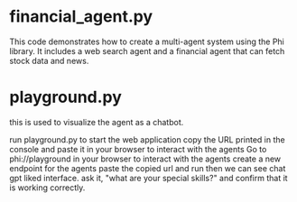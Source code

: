 # financial_agent.py

 This code demonstrates how to create a multi-agent system using the Phi library.
 It includes a web search agent and a financial agent that can fetch stock data and news.

# playground.py

this is used to visualize the agent as a chatbot. 

 run playground.py to start the web application
 copy the URL printed in the console and paste it in your browser to interact with the agents
 Go to phi://playground in your browser to interact with the agents
 create a new endpoint for the agents
 paste the copied url and run
 then we can see chat gpt liked interface. 
 ask it, "what are your special skills?" and confirm that it is working correctly.



